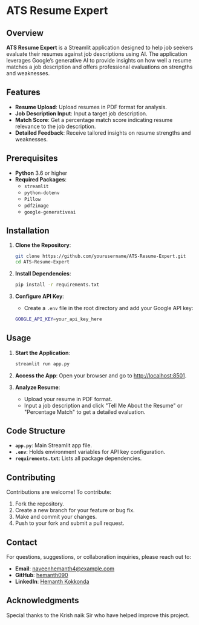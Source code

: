 
# ATS Resume Expert

## Overview

**ATS Resume Expert** is a Streamlit application designed to help job seekers evaluate their resumes against job descriptions using AI. 
The application leverages Google’s generative AI to provide insights on how well a resume matches a job description and offers professional evaluations on strengths and weaknesses.

## Features

- **Resume Upload**: Upload resumes in PDF format for analysis.
- **Job Description Input**: Input a target job description.
- **Match Score**: Get a percentage match score indicating resume relevance to the job description.
- **Detailed Feedback**: Receive tailored insights on resume strengths and weaknesses.

## Prerequisites

- **Python** 3.6 or higher
- **Required Packages**:
  - `streamlit`
  - `python-dotenv`
  - `Pillow`
  - `pdf2image`
  - `google-generativeai`

## Installation

1. **Clone the Repository**:
   ```bash
   git clone https://github.com/yourusername/ATS-Resume-Expert.git
   cd ATS-Resume-Expert
   ```

2. **Install Dependencies**:
   ```bash
   pip install -r requirements.txt
   ```

3. **Configure API Key**:
   - Create a `.env` file in the root directory and add your Google API key:
   ```bash
   GOOGLE_API_KEY=your_api_key_here
   ```

## Usage

1. **Start the Application**:
   ```bash
   streamlit run app.py
   ```

2. **Access the App**: Open your browser and go to [http://localhost:8501](http://localhost:8501).

3. **Analyze Resume**:
   - Upload your resume in PDF format.
   - Input a job description and click "Tell Me About the Resume" or "Percentage Match" to get a detailed evaluation.

## Code Structure

- **`app.py`**: Main Streamlit app file.
- **`.env`**: Holds environment variables for API key configuration.
- **`requirements.txt`**: Lists all package dependencies.

## Contributing

Contributions are welcome! To contribute:

1. Fork the repository.
2. Create a new branch for your feature or bug fix.
3. Make and commit your changes.
4. Push to your fork and submit a pull request.

## Contact

For questions, suggestions, or collaboration inquiries, please reach out to:

- **Email**: naveenhemanth4@example.com
- **GitHub**: [hemanth090](https://github.com/hemanth090)
- **LinkedIn**: [Hemanth Kokkonda](https://www.linkedin.com/in/hemanthkokkonda/)

## Acknowledgments

Special thanks to the Krish naik Sir who have helped improve this project.
